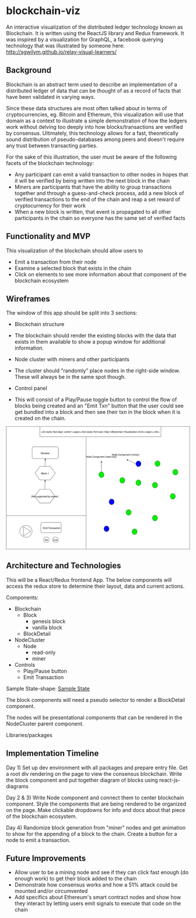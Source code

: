 # blockchain-viz
An interactive visualization of the distributed ledger technology known as Blockchain. It is written using the ReactJS library and Redux framework. It was inspired by a visualization for GraphQL, a facebook querying technology that was illustrated by someone here: http://sgwilym.github.io/relay-visual-learners/

## Background
Blockchain is an abstract term used to describe an implementation of a distributed ledger of data that can be thought of as a record of facts that have been validated in varying ways.

Since these data structures are most often talked about in terms of cryptocurrencies, eg. Bitcoin and Ethereum, this visualization will use that domain as a context to illustrate a simple demonstration of how the ledgers work without delving too deeply into how blocks/transactions are verified by consensus. Ultimately, this technology allows for a fast, theoretically sound distribution of pseudo-databases among peers and doesn't require any trust between transacting parties.

For the sake of this illustration, the user must be aware of the following facets of the blockchain technology:

- Any participant can emit a valid transaction to other nodes in hopes that it will be verified by being written into the next block in the chain
- Miners are participants that have the ability to group transactions together and through a guess-and-check process, add a new block of verified transactions to the end of the chain and reap a set reward of cryptocurrency for their work
- When a new block is written, that event is propagated to all other participants in the chain so everyone has the same set of verified facts

## Functionality and MVP
This visualization of the blockchain should allow users to
- Emit a transaction from their node
- Examine a selected block that exists in the chain
- Click on elements to see more information about that component of the blockchain ecosystem

## Wireframes
The window of this app should be split into 3 sections:
 - Blockchain structure
  + The blockchain should render the existing blocks with the data that exists in them available to show a popup window for additional information.
 - Node cluster with miners and other participants
  + The cluster should "randomly" place nodes in the right-side window. These will always be in the same spot though.
 - Control panel
  + This will consist of a Play/Pause toggle button to control the flow of blocks being created and an "Emit Txn" button that the user could see get bundled into a block and then see their txn in the block when it is created on the chain.

![blockchain-viz-mock](docs/App.svg)

## Architecture and Technologies
This will be a React/Redux frontend App. The below components will access the redux store to determine their layout, data and current actions.

Components:
- Blockchain
  + Block
    - genesis block
    - vanilla block
  + BlockDetail
- NodeCluster
  + Node
    - read-only
    - miner
- Controls
  + Play/Pause button
  + Emit Transaction

Sample State-shape:
[Sample State](docs/sample-state.md)

The block components will need a pseudo selector to render a BlockDetail component.

The nodes will be presentational components that can be rendered in the NodeCluster parent component.

Libraries/packages

## Implementation Timeline
Day 1) Set up dev environment with all packages and prepare entry file. Get a root div rendering on the page to view the consensus blockchain. Write the block component and put together diagram of blocks using react-js-diagrams

Day 2 & 3) Write Node component and connect them to center blockchain component. Style the components that are being rendered to be organized on the page. Make clickable dropdowns for info and docs about that piece of the blockchain ecosystem.

Day 4) Randomize block generation from "miner" nodes and get animation to show for the appending of a block to the chain. Create a button for a node to emit a transaction.

## Future Improvements
- Allow user to be a mining node and see if they can click fast enough (do enough work) to get their block added to the chain
- Demonstrate how consensus works and how a 51% attack could be mounted and/or circumvented
- Add specifics about Ethereum's smart contract nodes and show how they interact by letting users emit signals to execute that code on the chain

